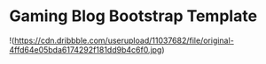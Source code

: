 # Gaming Blog Bootstrap Template

!(https://cdn.dribbble.com/userupload/11037682/file/original-4ffd64e05bda6174292f181dd9b4c6f0.jpg)
